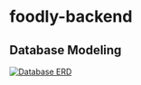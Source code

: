 # foodly-backend

## Database Modeling

<a target="_blank" rel="noopener noreferrer" href="foodly-backend/v1_foodly_modeling.png"><img src="foodly-backend/v1_foodly_modeling.png" alt="Database ERD" style="max-width:100%;"></a>
